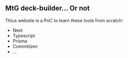 ## MtG deck-builder... Or not

Thius website is a PoC to learn these tools from scratch:

- Next
- Typescript
- Prisma
- Commitizen
- ...
